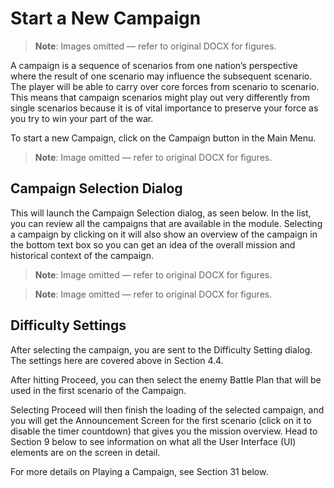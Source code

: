 # Start a New Campaign

> **Note**: Images omitted — refer to original DOCX for figures.


A campaign is a sequence of scenarios from one nation’s perspective where the result of one scenario may influence the subsequent scenario\. The player will be able to carry over core forces from scenario to scenario\. This means that campaign scenarios might play out very differently from single scenarios because it is of vital importance to preserve your force as you try to win your part of the war\.

To start a new Campaign, click on the Campaign button in the Main Menu\.

> **Note**: Image omitted — refer to original DOCX for figures.



## Campaign Selection Dialog

This will launch the Campaign Selection dialog, as seen below\. In the list, you can review all the campaigns that are available in the module\. Selecting a campaign by clicking on it will also show an overview of the campaign in the bottom text box so you can get an idea of the overall mission and historical context of the campaign\.

> **Note**: Image omitted — refer to original DOCX for figures.

> **Note**: Image omitted — refer to original DOCX for figures.



## Difficulty Settings

After selecting the campaign, you are sent to the Difficulty Setting dialog\. The settings here are covered above in Section 4\.4\. 

After hitting Proceed, you can then select the enemy Battle Plan that will be used in the first scenario of the Campaign\. 

Selecting Proceed will then finish the loading of the selected campaign, and you will get the Announcement Screen for the first scenario \(click on it to disable the timer countdown\) that gives you the mission overview\. Head to Section 9 below to see information on what all the User Interface \(UI\) elements are on the screen in detail\. 

For more details on Playing a Campaign, see Section 31 below\. 

